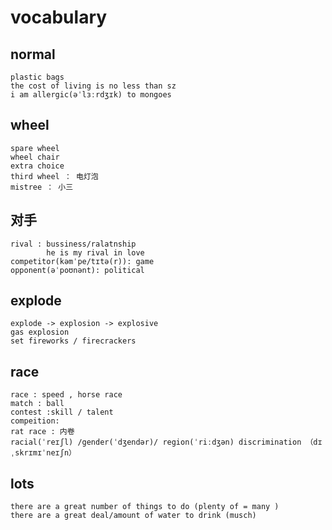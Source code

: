 # vocabulary

## normal
```
plastic bags
the cost of living is no less than sz 
i am allergic(əˈlɜːrdʒɪk) to mongoes 
```

## wheel
```
spare wheel 
wheel chair
extra choice 
third wheel ： 电灯泡
mistree ： 小三
```

## 对手
```
rival : bussiness/ralatnship  
        he is my rival in love 
competitor(kəmˈpe/tɪtə(r)): game    
opponent(əˈpoʊnənt): political 
```

## explode
```
explode -> explosion -> explosive 
gas explosion 
set fireworks / firecrackers
```

## race 
```
race : speed , horse race
match : ball 
contest :skill / talent 
compeition: 
rat race : 内卷
racial(ˈreɪʃl) /gender(ˈdʒendər)/ region(ˈriːdʒən) discrimination （dɪˌskrɪmɪˈneɪʃn）
```

## lots
```
there are a great number of things to do (plenty of = many )
there are a great deal/amount of water to drink (musch)
```





